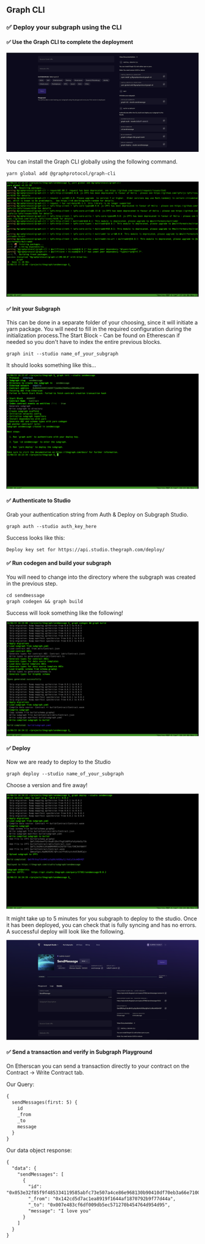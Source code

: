 ## Graph CLI

###  ✅ Deploy your subgraph using the CLI

#### ✅ Use the Graph CLI to complete the deployment

![Studio6](/public/images/The_Graph-SE2-Subgraph-package/section-2/2_5_1.png)

You can install the Graph CLI globally using the following command.

```
yarn global add @graphprotocol/graph-cli
```

![](/public/images/The_Graph-SE2-Subgraph-package/section-2/2_5_2.png)

#### ✅ Init your Subgraph 

This can be done in a separate folder of your choosing, since it will initiate a yarn package. You will need to fill in the required configuration during the initialization process.The Start Block - Can be found on Etherescan if needed so you don't have to index the entire previous blocks.

```
graph init --studio name_of_your_subgraph
```

It should looks something like this...

![](/public/images/The_Graph-SE2-Subgraph-package/section-2/2_5_3.png)

#### ✅ Authenticate to Studio

Grab your authentication string from Auth & Deploy on Subgraph Studio.

```
graph auth --studio auth_key_here
```

Success looks like this:

```
Deploy key set for https://api.studio.thegraph.com/deploy/
```

#### ✅ Run codegen and build your subgraph 

You will need to change into the directory where the subgraph was created in the previous step.

```
cd sendmessage
graph codegen && graph build
```

Success will look something like the following!

![](/public/images/The_Graph-SE2-Subgraph-package/section-2/2_5_4.png)

#### ✅ Deploy

Now we are ready to deploy to the Studio

```
graph deploy --studio name_of_your_subgraph
```

Choose a version and fire away!

![](/public/images/The_Graph-SE2-Subgraph-package/section-2/2_5_5.png)

It might take up to 5 minutes for you subgraph to deploy to the studio. Once it has been deployed, you can check that is fully syncing and has no errors. A successful deploy will look like the following.

![Studio7](/public/images/The_Graph-SE2-Subgraph-package/section-2/2_5_6.png)

#### ✅ Send a transaction and verify in Subgraph Playground 

On Etherscan you can send a transaction directly to your contract on the Contract -> Write Contract tab.

Our Query:

```
{
  sendMessages(first: 5) {
    id
    _from
    _to
    message
  }
}
```

Our data object response: 

```
{
  "data": {
    "sendMessages": [
      {
        "id": "0x053e32f85f9f485334119585abfc73e507a4ce86e968130b90410df70eb3a66e71000000",
        "_from": "0x142cd5d7ac1ea8919f1644af1870792b9f77d44a",
        "_to": "0x007e483cf6df009db5ec571270b454764d954d95",
        "message": "I love you"
      }
    ]
  }
}
```

